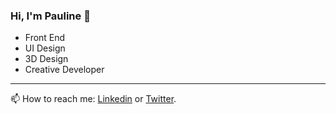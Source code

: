 ### Hi, I'm Pauline 👋

- Front End   
- UI Design   
- 3D Design   
- Creative Developer    

____
      
📫 How to reach me: [Linkedin](https://www.linkedin.com/in/paulinestich/) or [Twitter](https://twitter.com/PaulineStich).            
